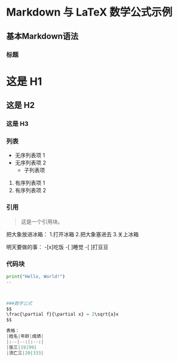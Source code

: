 # Markdown 与 LaTeX 数学公式示例  
  
## 基本Markdown语法  
  
### 标题  
  
# 这是 H1  
## 这是 H2  
### 这是 H3  
  
### 列表  
  
- 无序列表项 1  
- 无序列表项 2  
  - 子列表项  
1. 有序列表项 1  
2. 有序列表项 2  
  
### 引用  
  
> 这是一个引用块。

把大象放进冰箱：
1.打开冰箱
2.把大象塞进去
3.关上冰箱

明天要做的事：
-[x]吃饭
-[ ]睡觉
-[ ]打豆豆 
  
### 代码块  
```python  
print("Hello, World!")
--



###数学公式
$$
\frac{\partial f}{\partial x} = 2\sqrt{a}x
$$

表格：
|姓名|年龄|成绩|
|:--|--:|:--:|
|张三|19|99|
|流亡三|20|333|

